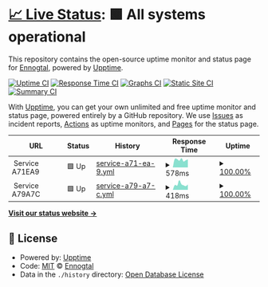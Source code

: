 # [📈 Live Status](https://Ennogtal.github.io/upptime): <!--live status--> **🟩 All systems operational**

This repository contains the open-source uptime monitor and status page for [Ennogtal](https://ennogtal.com), powered by [Upptime](https://github.com/upptime/upptime).

[![Uptime CI](https://github.com/Ennogtal/upptime/workflows/Uptime%20CI/badge.svg)](https://github.com/Ennogtal/upptime/actions?query=workflow%3A%22Uptime+CI%22)
[![Response Time CI](https://github.com/Ennogtal/upptime/workflows/Response%20Time%20CI/badge.svg)](https://github.com/Ennogtal/upptime/actions?query=workflow%3A%22Response+Time+CI%22)
[![Graphs CI](https://github.com/Ennogtal/upptime/workflows/Graphs%20CI/badge.svg)](https://github.com/Ennogtal/upptime/actions?query=workflow%3A%22Graphs+CI%22)
[![Static Site CI](https://github.com/Ennogtal/upptime/workflows/Static%20Site%20CI/badge.svg)](https://github.com/Ennogtal/upptime/actions?query=workflow%3A%22Static+Site+CI%22)
[![Summary CI](https://github.com/Ennogtal/upptime/workflows/Summary%20CI/badge.svg)](https://github.com/Ennogtal/upptime/actions?query=workflow%3A%22Summary+CI%22)

With [Upptime](https://upptime.js.org), you can get your own unlimited and free uptime monitor and status page, powered entirely by a GitHub repository. We use [Issues](https://github.com/Ennogtal/upptime/issues) as incident reports, [Actions](https://github.com/Ennogtal/upptime/actions) as uptime monitors, and [Pages](https://Ennogtal.github.io/upptime) for the status page.

<!--start: status pages-->
<!-- This summary is generated by Upptime (https://github.com/upptime/upptime) -->
<!-- Do not edit this manually, your changes will be overwritten -->
<!-- prettier-ignore -->
| URL | Status | History | Response Time | Uptime |
| --- | ------ | ------- | ------------- | ------ |
| <img alt="" src="https://icons.duckduckgo.com/ip3/null.ico" height="13"> Service A71EA9 | 🟩 Up | [service-a71-ea-9.yml](https://github.com/ennogtal/upptime/commits/HEAD/history/service-a71-ea-9.yml) | <details><summary><img alt="Response time graph" src="./graphs/service-a71-ea-9/response-time-week.png" height="20"> 578ms</summary><br><a href="https://Ennogtal.github.io/upptime/history/service-a71-ea-9"><img alt="Response time 663" src="https://img.shields.io/endpoint?url=https%3A%2F%2Fraw.githubusercontent.com%2Fennogtal%2Fupptime%2FHEAD%2Fapi%2Fservice-a71-ea-9%2Fresponse-time.json"></a><br><a href="https://Ennogtal.github.io/upptime/history/service-a71-ea-9"><img alt="24-hour response time 476" src="https://img.shields.io/endpoint?url=https%3A%2F%2Fraw.githubusercontent.com%2Fennogtal%2Fupptime%2FHEAD%2Fapi%2Fservice-a71-ea-9%2Fresponse-time-day.json"></a><br><a href="https://Ennogtal.github.io/upptime/history/service-a71-ea-9"><img alt="7-day response time 578" src="https://img.shields.io/endpoint?url=https%3A%2F%2Fraw.githubusercontent.com%2Fennogtal%2Fupptime%2FHEAD%2Fapi%2Fservice-a71-ea-9%2Fresponse-time-week.json"></a><br><a href="https://Ennogtal.github.io/upptime/history/service-a71-ea-9"><img alt="30-day response time 613" src="https://img.shields.io/endpoint?url=https%3A%2F%2Fraw.githubusercontent.com%2Fennogtal%2Fupptime%2FHEAD%2Fapi%2Fservice-a71-ea-9%2Fresponse-time-month.json"></a><br><a href="https://Ennogtal.github.io/upptime/history/service-a71-ea-9"><img alt="1-year response time 668" src="https://img.shields.io/endpoint?url=https%3A%2F%2Fraw.githubusercontent.com%2Fennogtal%2Fupptime%2FHEAD%2Fapi%2Fservice-a71-ea-9%2Fresponse-time-year.json"></a></details> | <details><summary><a href="https://Ennogtal.github.io/upptime/history/service-a71-ea-9">100.00%</a></summary><a href="https://Ennogtal.github.io/upptime/history/service-a71-ea-9"><img alt="All-time uptime 99.96%" src="https://img.shields.io/endpoint?url=https%3A%2F%2Fraw.githubusercontent.com%2Fennogtal%2Fupptime%2FHEAD%2Fapi%2Fservice-a71-ea-9%2Fuptime.json"></a><br><a href="https://Ennogtal.github.io/upptime/history/service-a71-ea-9"><img alt="24-hour uptime 100.00%" src="https://img.shields.io/endpoint?url=https%3A%2F%2Fraw.githubusercontent.com%2Fennogtal%2Fupptime%2FHEAD%2Fapi%2Fservice-a71-ea-9%2Fuptime-day.json"></a><br><a href="https://Ennogtal.github.io/upptime/history/service-a71-ea-9"><img alt="7-day uptime 100.00%" src="https://img.shields.io/endpoint?url=https%3A%2F%2Fraw.githubusercontent.com%2Fennogtal%2Fupptime%2FHEAD%2Fapi%2Fservice-a71-ea-9%2Fuptime-week.json"></a><br><a href="https://Ennogtal.github.io/upptime/history/service-a71-ea-9"><img alt="30-day uptime 100.00%" src="https://img.shields.io/endpoint?url=https%3A%2F%2Fraw.githubusercontent.com%2Fennogtal%2Fupptime%2FHEAD%2Fapi%2Fservice-a71-ea-9%2Fuptime-month.json"></a><br><a href="https://Ennogtal.github.io/upptime/history/service-a71-ea-9"><img alt="1-year uptime 99.95%" src="https://img.shields.io/endpoint?url=https%3A%2F%2Fraw.githubusercontent.com%2Fennogtal%2Fupptime%2FHEAD%2Fapi%2Fservice-a71-ea-9%2Fuptime-year.json"></a></details>
| <img alt="" src="https://icons.duckduckgo.com/ip3/null.ico" height="13"> Service A79A7C | 🟩 Up | [service-a79-a7-c.yml](https://github.com/ennogtal/upptime/commits/HEAD/history/service-a79-a7-c.yml) | <details><summary><img alt="Response time graph" src="./graphs/service-a79-a7-c/response-time-week.png" height="20"> 418ms</summary><br><a href="https://Ennogtal.github.io/upptime/history/service-a79-a7-c"><img alt="Response time 355" src="https://img.shields.io/endpoint?url=https%3A%2F%2Fraw.githubusercontent.com%2Fennogtal%2Fupptime%2FHEAD%2Fapi%2Fservice-a79-a7-c%2Fresponse-time.json"></a><br><a href="https://Ennogtal.github.io/upptime/history/service-a79-a7-c"><img alt="24-hour response time 347" src="https://img.shields.io/endpoint?url=https%3A%2F%2Fraw.githubusercontent.com%2Fennogtal%2Fupptime%2FHEAD%2Fapi%2Fservice-a79-a7-c%2Fresponse-time-day.json"></a><br><a href="https://Ennogtal.github.io/upptime/history/service-a79-a7-c"><img alt="7-day response time 418" src="https://img.shields.io/endpoint?url=https%3A%2F%2Fraw.githubusercontent.com%2Fennogtal%2Fupptime%2FHEAD%2Fapi%2Fservice-a79-a7-c%2Fresponse-time-week.json"></a><br><a href="https://Ennogtal.github.io/upptime/history/service-a79-a7-c"><img alt="30-day response time 386" src="https://img.shields.io/endpoint?url=https%3A%2F%2Fraw.githubusercontent.com%2Fennogtal%2Fupptime%2FHEAD%2Fapi%2Fservice-a79-a7-c%2Fresponse-time-month.json"></a><br><a href="https://Ennogtal.github.io/upptime/history/service-a79-a7-c"><img alt="1-year response time 353" src="https://img.shields.io/endpoint?url=https%3A%2F%2Fraw.githubusercontent.com%2Fennogtal%2Fupptime%2FHEAD%2Fapi%2Fservice-a79-a7-c%2Fresponse-time-year.json"></a></details> | <details><summary><a href="https://Ennogtal.github.io/upptime/history/service-a79-a7-c">100.00%</a></summary><a href="https://Ennogtal.github.io/upptime/history/service-a79-a7-c"><img alt="All-time uptime 99.03%" src="https://img.shields.io/endpoint?url=https%3A%2F%2Fraw.githubusercontent.com%2Fennogtal%2Fupptime%2FHEAD%2Fapi%2Fservice-a79-a7-c%2Fuptime.json"></a><br><a href="https://Ennogtal.github.io/upptime/history/service-a79-a7-c"><img alt="24-hour uptime 100.00%" src="https://img.shields.io/endpoint?url=https%3A%2F%2Fraw.githubusercontent.com%2Fennogtal%2Fupptime%2FHEAD%2Fapi%2Fservice-a79-a7-c%2Fuptime-day.json"></a><br><a href="https://Ennogtal.github.io/upptime/history/service-a79-a7-c"><img alt="7-day uptime 100.00%" src="https://img.shields.io/endpoint?url=https%3A%2F%2Fraw.githubusercontent.com%2Fennogtal%2Fupptime%2FHEAD%2Fapi%2Fservice-a79-a7-c%2Fuptime-week.json"></a><br><a href="https://Ennogtal.github.io/upptime/history/service-a79-a7-c"><img alt="30-day uptime 100.00%" src="https://img.shields.io/endpoint?url=https%3A%2F%2Fraw.githubusercontent.com%2Fennogtal%2Fupptime%2FHEAD%2Fapi%2Fservice-a79-a7-c%2Fuptime-month.json"></a><br><a href="https://Ennogtal.github.io/upptime/history/service-a79-a7-c"><img alt="1-year uptime 98.99%" src="https://img.shields.io/endpoint?url=https%3A%2F%2Fraw.githubusercontent.com%2Fennogtal%2Fupptime%2FHEAD%2Fapi%2Fservice-a79-a7-c%2Fuptime-year.json"></a></details>

<!--end: status pages-->

[**Visit our status website →**](https://Ennogtal.github.io/upptime)

## 📄 License

- Powered by: [Upptime](https://github.com/upptime/upptime)
- Code: [MIT](./LICENSE) © [Ennogtal](https://ennogtal.com)
- Data in the `./history` directory: [Open Database License](https://opendatacommons.org/licenses/odbl/1-0/)
